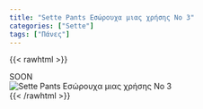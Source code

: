 ```yaml
---
title: "Sette Pants Εσώρουχα μιας χρήσης No 3"
categories: ["Sette"]
tags: ["Πάνες"]
---
```

{{< rawhtml >}}

<div class="sload430"><div class="product">SOON<br><div class="pimg"><img alt="Sette Pants Εσώρουχα μιας χρήσης No 3" title="Sette Pants Εσώρουχα μιας χρήσης No 3" src="/media/images/sette-pants-eswrouxa-mias-xrhshs-no-3.jpg"></div></div></div>
{{< /rawhtml >}}


